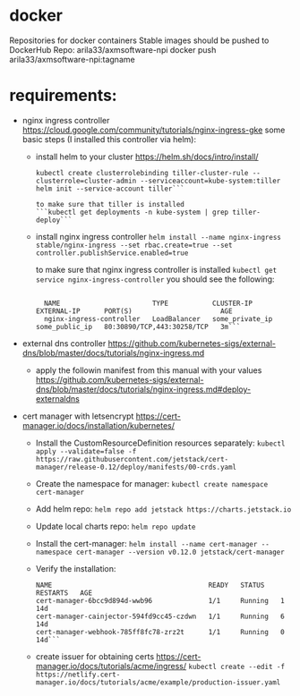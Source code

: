 # docker
Repositories for docker containers
Stable images should be pushed to DockerHub Repo: arila33/axmsoftware-npi
docker push arila33/axmsoftware-npi:tagname


# requirements:
 - nginx ingress controller https://cloud.google.com/community/tutorials/nginx-ingress-gke
   some basic steps (I installed this controller via helm):
    * install helm to your cluster https://helm.sh/docs/intro/install/
       ```kubectl create serviceaccount --namespace kube-system tiller
       kubectl create clusterrolebinding tiller-cluster-rule --clusterrole=cluster-admin --serviceaccount=kube-system:tiller
       helm init --service-account tiller```

       to make sure that tiller is installed
       ```kubectl get deployments -n kube-system | grep tiller-deploy```
    * install nginx ingress controller
      ```helm install --name nginx-ingress stable/nginx-ingress --set rbac.create=true --set controller.publishService.enabled=true```

      to make sure that nginx ingress controller is installed
      ```kubectl get service nginx-ingress-controller```
      you should see the following:
      ```You should see the following:

		NAME                       TYPE           CLUSTER-IP     EXTERNAL-IP      PORT(S)                      AGE
		nginx-ingress-controller   LoadBalancer   some_private_ip some_public_ip   80:30890/TCP,443:30258/TCP   3m```

 - external dns controller https://github.com/kubernetes-sigs/external-dns/blob/master/docs/tutorials/nginx-ingress.md
 	* apply the followin manifest from this manual with your values
 	  https://github.com/kubernetes-sigs/external-dns/blob/master/docs/tutorials/nginx-ingress.md#deploy-externaldns

- cert manager with letsencrypt https://cert-manager.io/docs/installation/kubernetes/

	*    Install the CustomResourceDefinition resources separately:
	    ```kubectl apply --validate=false -f https://raw.githubusercontent.com/jetstack/cert-manager/release-0.12/deploy/manifests/00-crds.yaml```

	*    Create the namespace for manager:
	    ```kubectl create namespace cert-manager```

	*    Add helm repo:
	    ```helm repo add jetstack https://charts.jetstack.io```

	*    Update local charts repo:
	    ```helm repo update```

	*    Install the cert-manager:
	    ```helm install --name cert-manager --namespace cert-manager --version v0.12.0 jetstack/cert-manager```

	*   Verify the installation:
	    ```kubectl get pods --namespace cert-manager
		NAME                                       READY   STATUS    RESTARTS   AGE
		cert-manager-6bcc9d894d-wwb96              1/1     Running   1          14d
		cert-manager-cainjector-594fd9cc45-czdwn   1/1     Running   6          14d
		cert-manager-webhook-785ff8fc78-zrz2t      1/1     Running   0          14d```

 	* create issuer for obtaining certs https://cert-manager.io/docs/tutorials/acme/ingress/
 		```kubectl create --edit -f https://netlify.cert-manager.io/docs/tutorials/acme/example/production-issuer.yaml```













